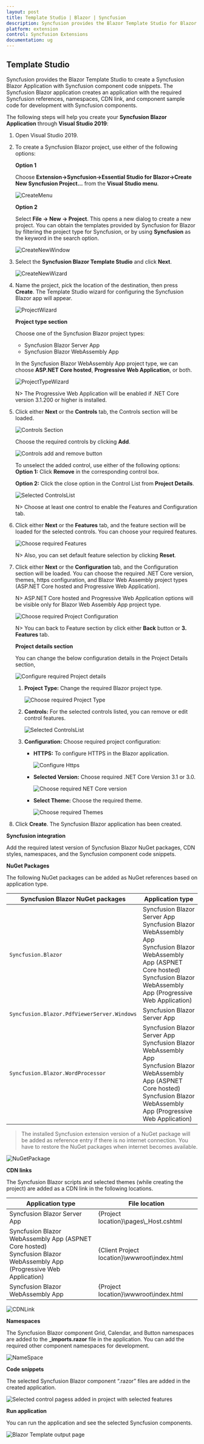 ```yaml
---
layout: post
title: Template Studio | Blazor | Syncfusion
description: Syncfusion provides the Blazor Template Studio for Blazor platform to create the Syncfusion Blazor Application using Syncfusion components
platform: extension
control: Syncfusion Extensions
documentation: ug
---
```


## Template Studio

Syncfusion provides the Blazor Template Studio to create a Syncfusion Blazor Application with Syncfusion component code snippets. The Syncfusion Blazor application creates an application with the required Syncfusion references, namespaces, CDN link, and component sample code for development with Syncfusion components.

The following steps will help you create your **Syncfusion Blazor Application** through **Visual Studio 2019**:

1. Open Visual Studio 2019.

2. To create a Syncfusion Blazor project, use either of the following options:

    **Option 1**

    Choose **Extension->Syncfusion->Essential Studio for Blazor->Create New Syncfusion Project...** from the **Visual Studio menu**.

    ![CreateMenu](images/CreateMenu.png)

    **Option 2**

    Select **File -> New -> Project**. This opens a new dialog to create a new project. You can obtain the templates provided by Syncfusion for Blazor by filtering the project type for Syncfusion, or by using **Syncfusion** as the keyword in the search option.

    ![CreateNewWindow](images/CreateNewWindow.png)

3. Select the **Syncfusion Blazor Template Studio** and click **Next**.

    ![CreateNewWizard](images/CreateNewWizard.png)

4. Name the project, pick the location of the destination, then press **Create**. The Template Studio wizard for configuring the Syncfusion Blazor app will appear.

   ![ProjectWizard](images/TemplateStudio.png)

    **Project type section**

    Choose one of the Syncfusion Blazor project types:
    * Syncfusion Blazor Server App
    * Syncfusion Blazor WebAssembly App
    
    In the Syncfusion Blazor WebAssembly App project type, we can choose **ASP.NET Core hosted**, **Progressive Web Application**, or both.

    ![ProjectTypeWizard](images/ProjectTypeWizard.png)

    N> The Progressive Web Application will be enabled if .NET Core version 3.1.200 or higher is installed.

5. Click either **Next** or the **Controls** tab, the Controls section will be loaded.

   ![Controls Section](images/ControlsSection1.png)

   Choose the required controls by clicking **Add**.

   ![Controls add and remove button](images/ControlsSection2.png)

   To unselect the added control, use either of the following options:
   **Option 1:** Click **Remove** in the corresponding control box.

   **Option 2:** Click the close option in the Control List from **Project Details**.

   ![Selected ControlsList](images/ControlsList.png)

    N> Choose at least one control to enable the Features and Configuration tab.

6.	Click either **Next** or the **Features** tab, and the feature section will be loaded for the selected controls. You can choose your required features. 

    ![Choose required Features](images/Features.png)

    N> Also, you can set default feature selection by clicking **Reset**.

7.	Click either **Next** or the **Configuration** tab, and the Configuration section will be loaded. You can choose the required .NET Core version, themes, https configuration, and Blazor Web Assembly project types (ASP.NET Core hosted and Progressive Web Application).

    N> ASP.NET Core hosted and Progressive Web Application options will be visible only for Blazor Web Assembly App project type.

    ![Choose required Project Configuration](images/Configuration.png)

    N> You can back to Feature section by click either **Back** button or **3. Features** tab.

    **Project details section**

    You can change the below configuration details in the Project Details section, 

    ![Configure required Project details](images/ProjectDetails.png)

    1.	**Project Type:** Change the required Blazor project type.

        ![Choose required Project Type ](images/ProjectTypeComboBox.png)

    2.	**Controls:** For the selected controls listed, you can remove or edit control features.

        ![Selected ControlsList](images/ControlsList2.png)

    3.	**Configuration:** Choose required project configuration:

        * **HTTPS:** To configure HTTPS in the Blazor application.

           ![Configure Https](images/Https.png)

        * **Selected Version:** Choose required .NET Core Version 3.1 or 3.0.
        
          ![Choose required NET Core version](images/NETCoreVersion.png)
        
        * **Select Theme:** Choose the required theme.
             
          ![Choose required Themes](images/Themes.png)
    
8.	Click **Create**. The Syncfusion Blazor application has been created.

**Syncfusion integration**

Add the required latest version of Syncfusion Blazor NuGet packages, CDN styles, namespaces, and the Syncfusion component code snippets.

**NuGet Packages**

The following NuGet packages can be added as NuGet references based on application type.

| Syncfusion Blazor NuGet packages  | Application type  |
|---|---|
| `Syncfusion.Blazor`  | Syncfusion Blazor Server App <br/> Syncfusion Blazor WebAssembly App <br/> Syncfusion Blazor WebAssembly App (ASPNET Core hosted) <br/> Syncfusion Blazor WebAssembly App (Progressive Web Application) |
| `Syncfusion.Blazor.PdfViewerServer.Windows`  | Syncfusion Blazor Server App  |
| `Syncfusion.Blazor.WordProcessor`  | Syncfusion Blazor Server App <br/> Syncfusion Blazor WebAssembly App <br/> Syncfusion Blazor WebAssembly App (ASPNET Core hosted) <br> Syncfusion Blazor WebAssembly App (Progressive Web Application) |

> The installed Syncfusion extension version of a NuGet package will be added as reference entry if there is no internet connection. You have to restore the NuGet packages when internet becomes available.

![NuGetPackage](images/NuGetPackage.png)

**CDN links**

The Syncfusion Blazor scripts and selected themes (while creating the project) are added as a CDN link in the following locations.

| Application type  | File location  |
|---|---|
| Syncfusion Blazor Server App | {Project location}\pages\\_Host.cshtml |
| Syncfusion Blazor WebAssembly App (ASPNET Core hosted) <br/> Syncfusion Blazor WebAssembly App (Progressive Web Application) | {Client Project location}\wwwroot\index.html  |
| Syncfusion Blazor WebAssembly App  | {Project location}\wwwroot\index.html|

![CDNLink](images/CDNLink.png)

**Namespaces**

The Syncfusion Blazor component Grid, Calendar, and Button namespaces are added to the **_imports.razor** file in the application. You can add the required other component namespaces for development.

![NameSpace](images/NameSpace.png)

**Code snippets**

The selected Syncfusion Blazor component “.razor” files are added in the created application.

![Selected control pagess added in project with selected features](images/ControlPages.png)

**Run application**

You can run the application and see the selected Syncfusion components.
    
![Blazor Template output page](images/HomePage.png)

